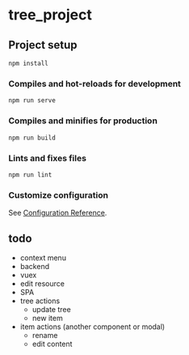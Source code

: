 # tree_project

## Project setup
```
npm install
```

### Compiles and hot-reloads for development
```
npm run serve
```

### Compiles and minifies for production
```
npm run build
```

### Lints and fixes files
```
npm run lint
```

### Customize configuration
See [Configuration Reference](https://cli.vuejs.org/config/).


## todo 
+ context menu
+ backend
+ vuex
+ edit resource
+ SPA
+ tree actions
  + update tree
  + new item
+ item actions (another component or modal)
  + rename
  + edit content 

